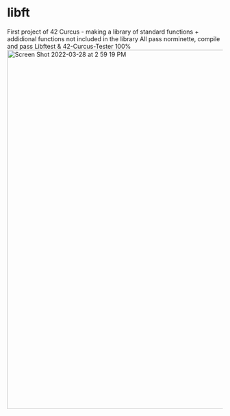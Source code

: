 # libft
First project of 42 Curcus - making a library of standard functions + addidional functions not included in the library
All pass norminette, compile and pass Libftest & 42-Curcus-Tester 100%
<img width="837" alt="Screen Shot 2022-03-28 at 2 59 19 PM" src="https://user-images.githubusercontent.com/101047194/160326750-c6af35c3-7243-4f48-a153-ccb0abc6c0f8.png">
